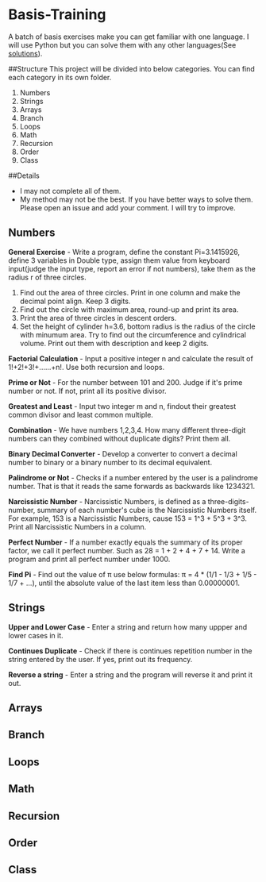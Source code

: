 Basis-Training
==============

A batch of basis exercises make you can get familiar with one language. I will use Python but you can solve them with any other languages(See [solutions](https://github.com/hsssgddtc/Basis-Training-Solutions)). 

##Structure
This project will be divided into below categories. You can find each category in its own folder.  
1. Numbers  
2. Strings  
3. Arrays  
4. Branch   
5. Loops  
6. Math  
7. Recursion  
8. Order  
9. Class

##Details
- I may not complete all of them.  
- My method may not be the best. If you have better ways to solve them. Please open an issue and add your comment. I will try to improve.

Numbers
------------
**General Exercise** - Write a program, define the constant Pi=3.1415926, define 3 variables in Double type, assign them value from keyboard input(judge the input type, report an error if not numbers), take them as the radius r of three circles.  
1. Find out the area of three circles. Print in one column and make the decimal point align. Keep 3 digits.  
2. Find out the circle with maximum area, round-up and print its area.  
3. Print the area of three circles in descent orders.  
4. Set the height of cylinder h=3.6, bottom radius is the radius of the circle with minumum area. Try to find out the circumference and cylindrical volume. Print out them with description and keep 2 digits. 

**Factorial Calculation** - Input a positive integer n and calculate the result of 1!+2!+3!+......+n!. Use both recursion and loops.

**Prime or Not** - For the number between 101 and 200. Judge if it's prime number or not. If not, print all its positive divisor.

**Greatest and Least** - Input two integer m and n, findout their greatest common divisor and least common multiple.

**Combination** - We have numbers 1,2,3,4. How many different three-digit numbers can they combined without duplicate digits? Print them all.

**Binary Decimal Converter** - Develop a converter to convert a decimal number to binary or a binary number to its decimal equivalent.

**Palindrome or Not** -  Checks if a number entered by the user is a palindrome number. That is that it reads the same forwards as backwards like 1234321.

**Narcissistic Number** - Narcissistic Numbers, is defined as a three-digits-number, summary of each number's cube is the Narcissistic Numbers itself. For example, 153 is a Narcissistic Numbers, cause 153 = 1^3 + 5^3 + 3^3. Print all Narcissistic Numbers in a column.

**Perfect Number** - If a number exactly equals the summary of its proper factor, we call it perfect number. Such as 28 = 1 + 2 + 4 + 7 + 14. Write a program and print all perfect number under 1000.

**Find Pi** - Find out the value of π use below formulas: π = 4 * (1/1 - 1/3 + 1/5 - 1/7 + ...), until the absolute value of the last item less than 0.00000001.

Strings
------------
**Upper and Lower Case** - Enter a string and return how many uppper and lower cases in it.

**Continues Duplicate** - Check if there is continues repetition number in the string entered by the user. If yes, print out its frequency.

**Reverse a string** - Enter a string and the program will reverse it and print it out.

Arrays
------------

Branch
------------

Loops
------------

Math
------------

Recursion
------------

Order
------------

Class
------------

